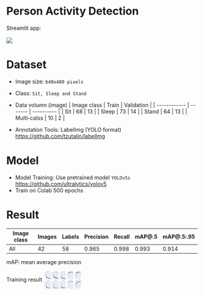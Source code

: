 # Person Activity Detection
Streamlit app: 

<img src="https://github.com/jayprachaya/ActivityDetect/blob/868ec3d89d6b4f0f3ca4a2487b33d11f702caa96/img/output7.gif" style="max-width: 20%;" align="center" />

# Dataset
- Image size: `640x480 pixels`
- Class: `Sit, Sleep and Stand`
- Data volumn (image)
  | Image class  | Train   | Validation |
  | ------------ | ------- | ---------- |
  | Sit          | 68      | 13         |
  | Sleep        | 73      | 14         |
  | Stand        | 64      | 13         |
  | Multi-calss  | 10      | 2          | 

- Annotation Tools: LabelImg (YOLO format)
  https://github.com/tzutalin/labelImg

# Model
- Model Training: Use pretrained model `YOLOv5s`
  https://github.com/ultralytics/yolov5
- Train on Colab 500 epochs

# Result
  | Image class  | Images  | Labels  | Precision | Recall | mAP@.5 | mAP@.5:.95 |
  | ------------ | ------- | ------- | --------- | ------ | ------ | ---------- |
  | All          | 42      | 58      | 0.965     | 0.998  | 0.993  | 0.914      |
  
  mAP: mean average precision
  
 Training result
<img src="https://github.com/jayprachaya/ActivityDetect/blob/f9a542c5d391a71dd5e6ec8c1ff5b351196e4590/img/results.png" style="max-width: 20%;" align="center" />
